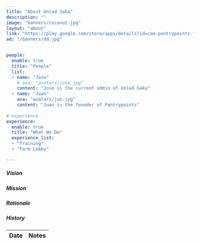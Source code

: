 ```yaml
---
title: "About Unlad Saka"
description: ""
image: "banners/coconut.jpg"
layout: "about"
link: "https://play.google.com/store/apps/details?id=com.pantrypoints.farmsolo"
ad: "/banners/dd.jpg"


people:
  enable: true
  title: "People"
  list:
  - name: "Jose"
    # ava: "avatars/jose.jpg"  
    content: "Jose is the current admin of Unlad Saka"
  - name: "Juan"
    ava: "avatars/jun.jpg"
    content: "Juan is the founder of Pantrypoints"
    
# experience
experience:
  enable: true
  title: "What We Do"
  experience_list:
  - "Training"
  - "Farm Lobby"

---
```




##### Vision



##### Mission



##### Rationale



##### History

Date | Notes
--- | ---

